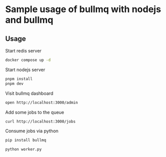 # Sample usage of bullmq with nodejs and bullmq

## Usage

Start redis server

```bash
docker compose up -d
```

Start nodejs server

```bash 
pnpm install
pnpm dev
```

Visit bullmq dashboard
```bash
open http://localhost:3000/admin
```

Add some jobs to the queue

```bash
curl http://localhost:3000/jobs
```

Consume jobs via python

```bash
pip install bullmq

python worker.py
```
